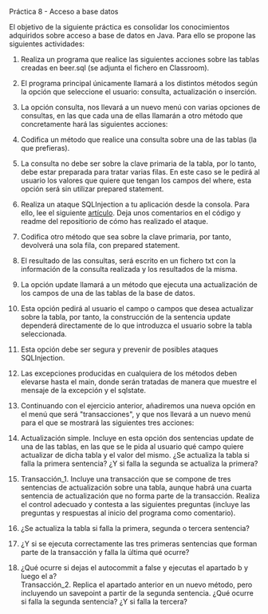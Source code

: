 Práctica 8 - Acceso a base datos

El objetivo de la siguiente práctica es consolidar los conocimientos adquiridos sobre acceso a base de datos en Java. Para ello se propone las siguientes actividades:

1.  Realiza un programa que realice las siguientes acciones sobre las tablas creadas en beer.sql (se adjunta el fichero en Classroom).

1.  El programa principal únicamente llamará a los distintos métodos según la opción que seleccione el usuario: consulta, actualización o inserción.

2.  La opción consulta, nos llevará a un nuevo menú con varias opciones de consultas, en las que cada una de ellas llamarán a otro método que concretamente hará las siguientes acciones: 

3.  Codifica un método que realice una consulta sobre una de las tablas (la que prefieras). 

1.  La consulta no debe ser sobre la clave primaria de la tabla, por lo tanto, debe estar preparada para tratar varias filas. En este caso se le pedirá al usuario los valores que quiere que tengan los campos del where, esta opción será sin utilizar prepared statement.

2.  Realiza un ataque SQLInjection a tu aplicación desde la consola. Para ello, lee el siguiente [artículo](https://www.oscarblancarteblog.com/2016/11/15/sql-injection/). Deja unos comentarios en el código y readme del repositiorio de cómo has realizado el ataque.

3.  Codifica otro método que sea sobre la clave primaria, por tanto, devolverá una sola fila, con prepared statement.

4.  El resultado de las consultas, será escrito en un fichero txt con la información de la consulta realizada y los resultados de la misma.

1.  La opción update llamará a un método que ejecuta una actualización de los campos de una de las tablas de la base de datos.

1.  Esta opción pedirá al usuario el campo o campos que desea actualizar sobre la tabla, por tanto, la construcción de la sentencia update dependerá directamente de lo que introduzca el usuario sobre la tabla seleccionada. 

2.  Esta opción debe ser segura y prevenir de posibles ataques SQLInjection.

3.  Las excepciones producidas en cualquiera de los métodos deben elevarse hasta el main, donde serán tratadas de manera que muestre el mensaje de la excepción y el sqlstate.

1.  Continuando con el ejercicio anterior, añadiremos una nueva opción en el menú que será "transacciones", y que nos llevará a un nuevo menú para el que se mostrará las siguientes tres acciones:

1.  Actualización simple. Incluye en esta opción dos sentencias update de una de las tablas, en las que se le pida al usuario qué campo quiere actualizar de dicha tabla y el valor del mismo. ¿Se actualiza la tabla si falla la primera sentencia? ¿Y si falla la segunda se actualiza la primera?

2.  Transacción_1. Incluye una transacción que se compone de tres sentencias de actualización sobre una tabla, aunque habrá una cuarta sentencia de actualización que no forma parte de la transacción. Realiza el control adecuado y contesta a las siguientes preguntas (incluye las preguntas y respuestas al inicio del programa como comentario). 

1.  ¿Se actualiza la tabla si falla la primera, segunda o tercera sentencia?

2.  ¿Y si se ejecuta correctamente las tres primeras sentencias que forman parte de la transacción y falla la última qué ocurre?

3.  ¿Qué ocurre si dejas el autocommit a false y ejecutas el apartado b y luego el a?\
Transacción_2. Replica el apartado anterior en un nuevo método, pero incluyendo un savepoint a partir de la segunda sentencia. ¿Qué ocurre si falla la segunda sentencia? ¿Y si falla la tercera?
